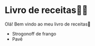 # Livro de receitas:man_cook:

Olá! Bem vindo ao meu livro de receitas:wave:

- Strogonoff de frango
- Pavê
